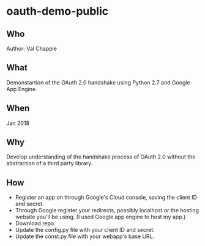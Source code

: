 # oauth-demo-public

## Who

Author: Val Chapple

## What

Demonstartion of the OAuth 2.0 handshake using Python 2.7 and Google App Engine.

## When

Jan 2018

## Why

Develop understanding of the handshake process of OAuth 2.0 without the abstraction of a third party library.

## How

* Register an app on through Google's Cloud console, saving the client ID and secret.
* Through Google register your redirects, possibly localhost or the hosting website you'll be using. (I used Google app engine to host my app.)
* Download repo.
* Update the config.py file with your client ID and secret.
* Update the const.py file with your webapp's base URL.





